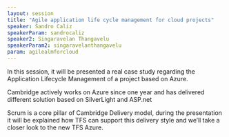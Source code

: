 ```yaml
---
layout: session
title: "Agile application life cycle management for cloud projects"
speaker: Sandro Caliz
speakerParam: sandrocaliz
speaker2: Singaravelan Thangavelu
speakerParam2: singaravelanthangavelu
param: agilealmforcloud
---
```


In this session, it will be presented a real case study regarding the Application Lifecycle Management of a project based on Azure.

Cambridge actively works on Azure since one year and has delivered different solution based on SilverLight and ASP.net

Scrum is a core pillar of Cambridge Delivery model, during the presentation it will be explained how TFS can support
this delivery style and we’ll take a closer look to the new TFS Azure.